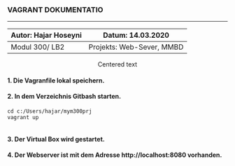 ### VAGRANT DOKUMENTATIO
---

|  Autor: Hajar Hoseyni  | Datum: 14.03.2020   |
|-----------------------------------------|-----------------------------------------|
|  Modul 300/ LB2 |   Projekts: Web-Sever, MMBD | 

<p style="text-align: center;">Centered text</p>

#### 1. Die Vagranfile lokal speichern. 
#### 2. In dem Verzeichnis Gitbash starten.
>     
``` 
cd c:/Users/hajar/mym300prj 
vagrant up 
 
 ```

#### 3. Der Virtual Box wird gestartet. 
#### 4. Der Webserver ist mit dem Adresse http://localhost:8080 vorhanden.
